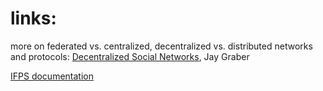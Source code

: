 # links:
more on federated vs. centralized, decentralized vs. distributed networks and protocols: [Decentralized Social Networks](https://medium.com/decentralized-web/decentralized-social-networks-e5a7a2603f53), Jay Graber

[IFPS documentation](https://docs.ipfs.io/concepts/what-is-ipfs/)
